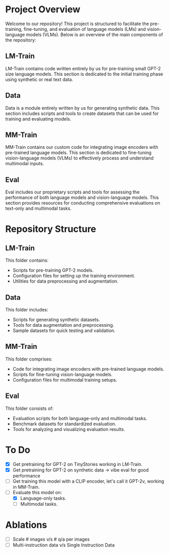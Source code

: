 # Project Overview

Welcome to our repository! This project is structured to facilitate the pre-training, fine-tuning, and evaluation of language models (LMs) and vision-language models (VLMs). Below is an overview of the main components of the repository:

## LM-Train
LM-Train contains code written entirely by us for pre-training small GPT-2 size language models. This section is dedicated to the initial training phase using synthetic or real text data.

## Data
Data is a module entirely written by us for generating synthetic data. This section includes scripts and tools to create datasets that can be used for training and evaluating models.

## MM-Train
MM-Train contains our custom code for integrating image encoders with pre-trained language models. This section is dedicated to fine-tuning vision-language models (VLMs) to effectively process and understand multimodal inputs.

## Eval
Eval includes our proprietary scripts and tools for assessing the performance of both language models and vision-language models. This section provides resources for conducting comprehensive evaluations on text-only and multimodal tasks.

# Repository Structure

## LM-Train
This folder contains:
- Scripts for pre-training GPT-2 models.
- Configuration files for setting up the training environment.
- Utilities for data preprocessing and augmentation.

## Data
This folder includes:
- Scripts for generating synthetic datasets.
- Tools for data augmentation and preprocessing.
- Sample datasets for quick testing and validation.

## MM-Train
This folder comprises:
- Code for integrating image encoders with pre-trained language models.
- Scripts for fine-tuning vision-language models.
- Configuration files for multimodal training setups.

## Eval
This folder consists of:
- Evaluation scripts for both language-only and multimodal tasks.
- Benchmark datasets for standardized evaluation.
- Tools for analyzing and visualizing evaluation results.

# To Do
- [x] Get pretraining for GPT-2 on TinyStories working in LM-Train.
- [x] Get pretraining for GPT-2 on synthetic data -> vibe eval for good performance
- [ ] Get training this model with a CLIP encoder, let's call it GPT-2v, working in MM-Train.
- [ ] Evaluate this model on:
    - [x] Language-only tasks.
    - [ ] Multimodal tasks.

# Ablations
- [ ] Scale # images v/s # q/a per images
- [ ] Multi-instruction data v/s Single Instruction Data